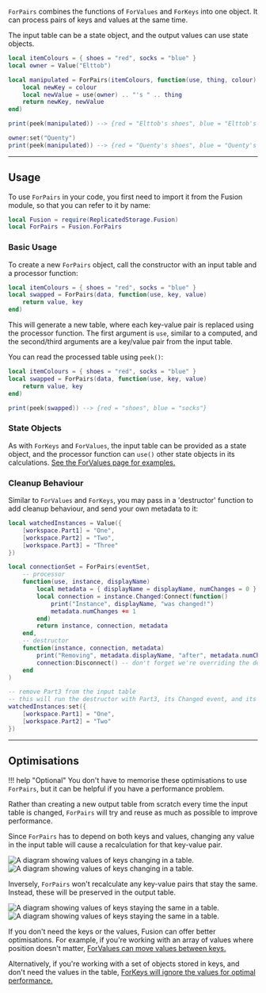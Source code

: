 `ForPairs` combines the functions of `ForValues` and `ForKeys` into one object.
It can process pairs of keys and values at the same time.

The input table can be a state object, and the output values can use state
objects.

```Lua
local itemColours = { shoes = "red", socks = "blue" }
local owner = Value("Elttob")

local manipulated = ForPairs(itemColours, function(use, thing, colour)
	local newKey = colour
	local newValue = use(owner) .. "'s " .. thing
	return newKey, newValue
end)

print(peek(manipulated)) --> {red = "Elttob's shoes", blue = "Elttob's socks"}

owner:set("Quenty")
print(peek(manipulated)) --> {red = "Quenty's shoes", blue = "Quenty's socks"}
```

-----

## Usage

To use `ForPairs` in your code, you first need to import it from the Fusion
module, so that you can refer to it by name:

```Lua linenums="1" hl_lines="2"
local Fusion = require(ReplicatedStorage.Fusion)
local ForPairs = Fusion.ForPairs
```

### Basic Usage

To create a new `ForPairs` object, call the constructor with an input table and
a processor function:

```Lua
local itemColours = { shoes = "red", socks = "blue" }
local swapped = ForPairs(data, function(use, key, value)
	return value, key
end)
```

This will generate a new table, where each key-value pair is replaced using the
processor function. The first argument is `use`, similar to a computed, and the
second/third arguments are a key/value pair from the input table.

You can read the processed table using `peek()`:

```Lua hl_lines="6"
local itemColours = { shoes = "red", socks = "blue" }
local swapped = ForPairs(data, function(use, key, value)
	return value, key
end)

print(peek(swapped)) --> {red = "shoes", blue = "socks"}
```

### State Objects

As with `ForKeys` and `ForValues`, the input table can be provided as a state
object, and the processor function can `use()` other state objects in its
calculations. [See the ForValues page for examples.](./forvalues.md#state-objects)

### Cleanup Behaviour

Similar to `ForValues` and `ForKeys`, you may pass in a 'destructor' function to
add cleanup behaviour, and send your own metadata to it:

```Lua
local watchedInstances = Value({
	[workspace.Part1] = "One",
	[workspace.Part2] = "Two",
	[workspace.Part3] = "Three"
})

local connectionSet = ForPairs(eventSet,
	-- processor
	function(use, instance, displayName)
		local metadata = { displayName = displayName, numChanges = 0 }
		local connection = instance.Changed:Connect(function()
			print("Instance", displayName, "was changed!")
			metadata.numChanges += 1
		end)
		return instance, connection, metadata
	end,
	-- destructor
	function(instance, connection, metadata)
		print("Removing", metadata.displayName, "after", metadata.numChanges, "changes")
		connection:Disconnect() -- don't forget we're overriding the default cleanup
	end
)

-- remove Part3 from the input table
-- this will run the destructor with Part3, its Changed event, and its metadata
watchedInstances:set({
	[workspace.Part1] = "One",
	[workspace.Part2] = "Two"
})
```

-----

## Optimisations

!!! help "Optional"
	You don't have to memorise these optimisations to use `ForPairs`, but it
	can be helpful if you have a performance problem.

Rather than creating a new output table from scratch every time the input table
is changed, `ForPairs` will try and reuse as much as possible to improve
performance.

Since `ForPairs` has to depend on both keys and values, changing any value in
the input table will cause a recalculation for that key-value pair.

![A diagram showing values of keys changing in a table.](Optimisation-KeyValueChange-Dark.svg#only-dark)
![A diagram showing values of keys changing in a table.](Optimisation-KeyValueChange-Light.svg#only-light)

Inversely, `ForPairs` won't recalculate any key-value pairs that stay the same.
Instead, these will be preserved in the output table.

![A diagram showing values of keys staying the same in a table.](Optimisation-KeyValuePreserve-Dark.svg#only-dark)
![A diagram showing values of keys staying the same in a table.](Optimisation-KeyValuePreserve-Light.svg#only-light)

If you don't need the keys or the values, Fusion can offer better optimisations.
For example, if you're working with an array of values where position doesn't
matter, [ForValues can move values between keys.](./forvalues.md#optimisations)

Alternatively, if you're working with a set of objects stored in keys, and don't
need the values in the table,
[ForKeys will ignore the values for optimal performance.](./forkeys.md#optimisations)